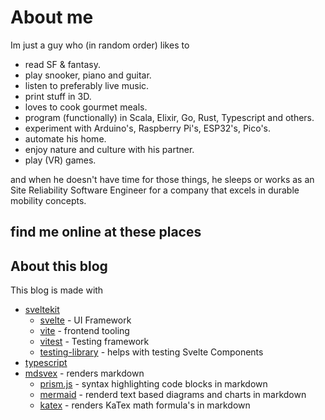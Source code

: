 <script lang="ts">
  import OnlinePlaces from "$src/components/OnlinePlaces.svelte"
</script>

# About me

Im just a guy who (in random order) likes to

* read SF & fantasy.
* play snooker, piano and guitar.
* listen to preferably live music.
* print stuff in 3D.
* loves to cook gourmet meals.
* program (functionally) in Scala, Elixir, Go, Rust, Typescript and others.
* experiment with Arduino's, Raspberry Pi's, ESP32's, Pico's.
* automate his home.
* enjoy nature and culture with his partner.
* play (VR) games.

and when he doesn't have time for those things, he sleeps or works as an Site Reliability Software Engineer for a company that excels in durable mobility concepts.

## find me online at these places

<OnlinePlaces />

## About this blog

This blog is made with

* [sveltekit](https://kit.svelte.dev)
  * [svelte](https://svelte.dev) - UI Framework
  * [vite](https://vitejs.dev/) - frontend tooling
  * [vitest](https://vitest.dev) - Testing framework
  * [testing-library](https://testing-library.com/) - helps with testing Svelte Components
* [typescript](https://www.typescriptlang.org/)
* [mdsvex](https://mdsvex.pngwn.io/) - renders markdown
  * [prism.js](https://prismjs.com/) - syntax highlighting code blocks in markdown
  * [mermaid](https://mermaid.js.org/) - renderd text based diagrams and charts in markdown
  * [katex](https://katex.org/) - renders KaTex math formula's in markdown
